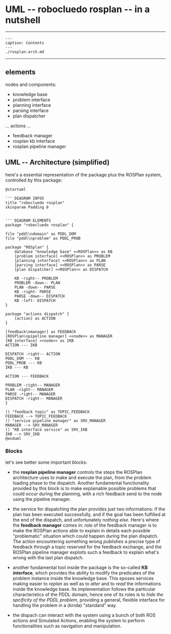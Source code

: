 
# UML -- robocluedo rosplan -- in a nutshell

---

```{toctree}
---
caption: Contents
---
./rosplan-arch.md
```

---

## elements

nodes and components:

- knowledge base
- problem interface
- planning interface
- parsing interface
- plan dispatcher 

... actions ...

- feedback manager
- rosplan kb interface
- rosplan pipeline manager

## UML -- Architecture (simplified)

here's a essential representation of the package plus the ROSPlan system, controlled by this package:

```{uml} 
@startuml

''' DIAGRAM INFOS
title "robocluedo rosplan"
skinparam Padding 8


''' DIAGRAM ELEMENTS
package "robocluedo rosplan" {

file "pddl\ndomain" as PDDL_DOM
file "pddl\nproblem" as PDDL_PROB

package "ROSplan" {
	database "knowledge base" <<ROSPlan>> as KB
	[problem interface] <<ROSPlan>> as PROBLEM
	[planning interface] <<ROSPlan>> as PLAN
	[parsing interface] <<ROSPlan>> as PARSE
	[plan dispatcher] <<ROSPlan>> as DISPATCH

	KB -right-- PROBLEM
	PROBLEM -down-- PLAN
	PLAN -down-- PARSE
	KB -right- PARSE
	PARSE -down-- DISPATCH
	KB -left- DISPATCH
}

package "actions dispatch" {
	[action] as ACTION
}

[feedback\nmanager] as FEEDBACK
[ROSPlan\npipeline manager] <<node>> as MANAGER
[KB interface] <<node>> as IKB
ACTION --- IKB

DISPATCH -right-- ACTION
PDDL_DOM --- KB
PDDL_PROB --- KB
IKB --- KB

ACTION --- FEEDBACK

PROBLEM -right-- MANAGER
PLAN -right-- MANAGER
PARSE -right-- MANAGER
DISPATCH -right-- MANAGER
}

() "feedback topic" as TOPIC_FEEDBACK
FEEDBACK --> TOPIC_FEEDBACK
() "service pipeline manager" as SRV_MANAGER
MANAGER --> SRV_MANAGER
() "KB interface service" as SRV_IKB
IKB --> SRV_IKB
@enduml
```

### Blocks

let's see better some important blocks:

- the **rosplan pipeline manager** controls the steps the ROSPlan architecture uses to make and execute the plan, from the problem loading phase to the dispatch. Another fundamental functionality provided by this block is to make explainable possible problems that could occur during the planning, with a rich feedback send to the node using the pipeline manager. 

- the service for dispatching the plan provides just two informations: if the plan has been executed successfully, and if the goal has been fulfilled at the end of the dispatch, and unfortunately *nothing else*. Here's where the **feedback manager** comes in: role of the feedback manager is to make the ROSPlan actions able to explain in details each possible "problematic" situation which could happen during the plan dispatch. The action encountering something wrong *publishes* a precise type of feedback through a topic reserved for the feedback exchange, and the ROSPlan pipeline manager exploits such a feedback to explain what's wrong with the last plan dispatch. 

- another fundamental tool inside the package is the so-called **KB interface**, which provides the ability to modify the predicates of the problem instance inside the knowledge base. This eposes services making easier to *replan* as well as to *alter* and to *read* the informations inside the knowledge base. Its implementation follows the particular characteristics of the PDDL domain, hence one of its roles is to *hide the spcificity of the PDDL problem*, providing a general, flexible interface for handling the problem in a (kinda) "standard" way. 

- the dispach can interact with the system using a bunch of both ROS actions and Simulated Actions, enabling the system to perform functionalities such as navigation and manipulation. 
